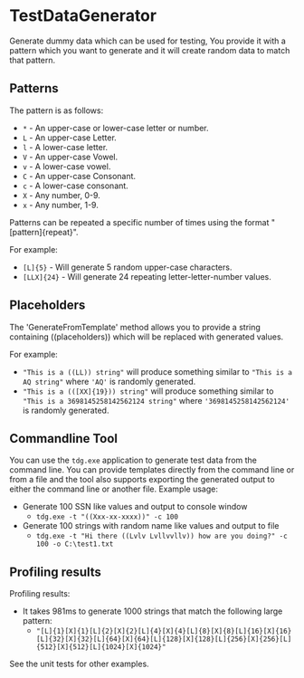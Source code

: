 TestDataGenerator
=================

Generate dummy data which can be used for testing, You provide it with a pattern which you want to generate and it will create 
random data to match that pattern.


## Patterns
The pattern is as follows:
- `*` - An upper-case or lower-case letter or number.
- `L` - An upper-case Letter.
- `l` - A lower-case letter.
- `V` - An upper-case Vowel.
- `v` - A lower-case vowel.
- `C` - An upper-case Consonant.
- `c` - A lower-case consonant.
- `X` - Any number, 0-9.
- `x` - Any number, 1-9.

Patterns can be repeated a specific number of times using the format "[pattern]{repeat}".  

For example:
- `[L]{5}` - Will generate 5 random upper-case characters.
- `[LLX]{24}`  - Will generate 24 repeating letter-letter-number values.


## Placeholders
The 'GenerateFromTemplate' method allows you to provide a string containing ((placeholders)) which will be replaced with generated values.

For example: 
- `"This is a ((LL)) string"` will produce something similar to `"This is a AQ string"` where `'AQ'` is randomly generated.
- `"This is a (([XX]{19})) string"` will produce something similar to `"This is a 3698145258142562124 string"` where `'3698145258142562124'` is randomly generated.

## Commandline Tool
You can use the `tdg.exe` application to generate test data from the command line.  You can provide templates directly from the command line or from a file and 
the tool also supports exporting the generated output to either the command line or another file.
Example usage:
- Generate 100 SSN like values and output to console window
  - `tdg.exe -t "((Xxx-xx-xxxx))" -c 100`
- Generate 100 strings with random name like values and output to file 
  - `tdg.exe -t "Hi there ((Lvlv Lvllvvllv)) how are you doing?" -c 100 -o C:\test1.txt`


## Profiling results
Profiling results:
- It takes 981ms to generate 1000 strings that match the following large pattern:
  - `"[L]{1}[X]{1}[L]{2}[X]{2}[L]{4}[X]{4}[L]{8}[X]{8}[L]{16}[X]{16}[L]{32}[X]{32}[L]{64}[X]{64}[L]{128}[X]{128}[L]{256}[X]{256}[L]{512}[X]{512}[L]{1024}[X]{1024}"`


See the unit tests for other examples.